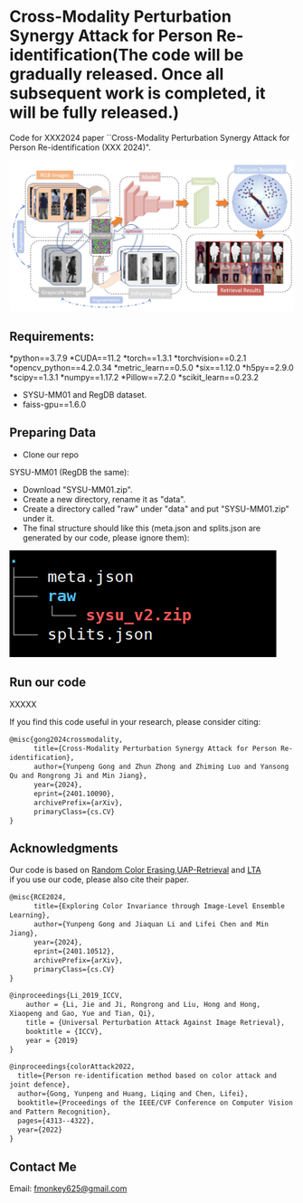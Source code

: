# Cross-Modality Perturbation Synergy Attack for Person Re-identification(The code will be gradually released. Once all subsequent work is completed, it will be fully released.)

Code for XXX2024 paper ``Cross-Modality Perturbation Synergy Attack for Person Re-identification (XXX 2024)".


![Results](imgs/pipline3.png)



## Requirements:
*python==3.7.9
*CUDA==11.2
*torch==1.3.1
*torchvision==0.2.1
*opencv_python==4.2.0.34
*metric_learn==0.5.0
*six==1.12.0
*h5py==2.9.0
*scipy==1.3.1
*numpy==1.17.2
*Pillow==7.2.0
*scikit_learn==0.23.2

* SYSU-MM01 and RegDB dataset.
* faiss-gpu==1.6.0

## Preparing Data

* Clone our repo

SYSU-MM01 (RegDB the same):
* Download "SYSU-MM01.zip".
* Create a new directory, rename it as "data".
* Create a directory called "raw" under "data" and put "SYSU-MM01.zip" under it.
* The final structure should like this (meta.json and splits.json are generated by our code, please ignore them):

![Results](imgs/data.png)



## Run our code
 
XXXXX

If you find this code useful in your research, please consider citing:

```
@misc{gong2024crossmodality,
      title={Cross-Modality Perturbation Synergy Attack for Person Re-identification}, 
      author={Yunpeng Gong and Zhun Zhong and Zhiming Luo and Yansong Qu and Rongrong Ji and Min Jiang},
      year={2024},
      eprint={2401.10090},
      archivePrefix={arXiv},
      primaryClass={cs.CV}
}
```

## Acknowledgments

Our code is based on [Random Color Erasing](https://github.com/finger-monkey/Data-Augmentation),[UAP-Retrieval](https://github.com/theFool32/UAP_retrieval) and [LTA](https://github.com/finger-monkey/LTA_and_joint-defence)  
if you use our code, please also cite their paper.
```
@misc{RCE2024,
      title={Exploring Color Invariance through Image-Level Ensemble Learning}, 
      author={Yunpeng Gong and Jiaquan Li and Lifei Chen and Min Jiang},
      year={2024},
      eprint={2401.10512},
      archivePrefix={arXiv},
      primaryClass={cs.CV}
}
```
```
@inproceedings{Li_2019_ICCV,
    author = {Li, Jie and Ji, Rongrong and Liu, Hong and Hong, Xiaopeng and Gao, Yue and Tian, Qi},
    title = {Universal Perturbation Attack Against Image Retrieval},
    booktitle = {ICCV},
    year = {2019}
}
```
```
@inproceedings{colorAttack2022,
  title={Person re-identification method based on color attack and joint defence},
  author={Gong, Yunpeng and Huang, Liqing and Chen, Lifei},
  booktitle={Proceedings of the IEEE/CVF Conference on Computer Vision and Pattern Recognition},
  pages={4313--4322},
  year={2022}
}
```




## Contact Me

Email: fmonkey625@gmail.com

